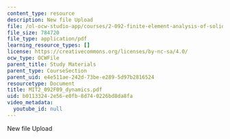 ```yaml
---
content_type: resource
description: New file Upload
file: /ol-ocw-studio-app/courses/2-092-finite-element-analysis-of-solids-and-fluids-i-fall-2009/b01133242e56e0fb8d740226bd8da8fa_MIT2_092F09_dynamics.pdf
file_size: 784720
file_type: application/pdf
learning_resource_types: []
license: https://creativecommons.org/licenses/by-nc-sa/4.0/
ocw_type: OCWFile
parent_title: Study Materials
parent_type: CourseSection
parent_uid: e4e511ae-242d-73be-e289-5d97b2816524
resourcetype: Document
title: MIT2_092F09_dynamics.pdf
uid: b0113324-2e56-e0fb-8d74-0226bd8da8fa
video_metadata:
  youtube_id: null
---
```

New file Upload